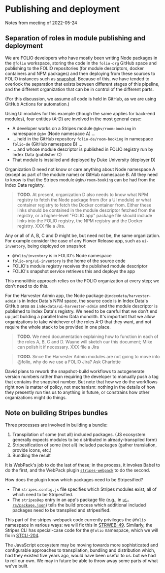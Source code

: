 # Publishing and deployment

Notes from meeting of 2022-05-24


## Separation of roles in module publishing and deployment

We are FOLIO developers who have mostly been writing Node packages in the `@folio` workspace, storing the code in the `folio-org` GitHub space and publishing to the FOLIO repositories (for module descriptors, docker containers and NPM packages) and then deploying from these sources to FOLIO instances such as [snapshot](https://folio-snapshot.dev.folio.org/). Because of this, we have tended to overlook the separation that exists between different stages of this pipeline, and the different organization that can be in control of the different parts.

(For this discussion, we assume all code is held in GitHub, as we are using GitHub Actions for automation.)

Using UI modules for this example (though the same applies for back-end modules), four entities (A-D) are involved in the most general case:

* A developer works on a Stripes module `@gbv/room-booking` in namespace `@gbv` (Node namespace A) ...
* ... held in the GitHub repository `folio-de/room-booking` in namespace `folio-de` (GitHub namespace B) ...
* ... and whose module descriptor is published in FOLIO registry run by Index Data (publisher C)
* That module is installed and deployed by Duke University (deployer D)

Organization D need not know or care anything about Node namespace A (except as part of the module name) or GitHub namespace B. All they need to know is that the Stripes module `@gbv/room-booking` can be had from the Index Data registry.

> **TODO.**
> At present, organization D also needs to know what NPM registry to fetch the Node package from (for a UI module) or what container registry to fetch the Docker container from. Either these links should be contained in the module descriptor fetched from the registry, or a higher-level "FOLIO app" package file should include links into the FOLIO registry, the NPM registry and the Docker registry. XXX file a Jira.

Any or all of A, B, C and D might be, but need not be, the same organization. For example consider the case of any Flower Release app, such as `ui-inventory`, being deployed on snapshot:
* `@folio/inventory` is in FOLIO's Node namespace
* `folio-org/ui-inventory` is the home of the source code
* FOLIO's module registry receives the published module descriptor
* FOLIO's snapshot service retrieves this and deploys the app

This monolithic approach relies on the FOLIO organization at every step; we don't need to do this.

For the Harvester Admin app, the Node package `@indexdata/harvester-admin` is in Index Data's NPM space, the source code is in Index Data's GitHub area as `indexdata/ui-harvester-admin` and the module descriptor is published to Index Data's registry. We need to be careful that we don't end up just building a parallel Index Data monolith. It's important that we allow organizations to take whichever of the roles A-D that they want, and not require the whole stack to be provided in one place.

> **TODO.**
> We need documentation explaining how to function in each of the roles A, B, C and D. Wayne will sketch our this document; Mike can polish it if necessary. XXX file a Jira

> **TODO.**
> Since the Harvester Admin modules are not going to move into @folio, why do we use a FOLIO Jira? Ask Charlotte

David plans to rework the snapshot-build workflows to autogenerate version numbers rather than requiring the developer to manually push a tag that contains the snapshot number. But note that how we do the workflows right now is matter of policy, not mechanism: nothing in the details of how they presently run ties us to anything in future, or constrains how other organizations might do things.


## Note on building Stripes bundles

Three processes are involved in building a bundle:
1. Transpilation of some (not all) included packages. (JS ecosystem generally expects modules to be distributed in already-transpiled form)
2. Stripesification of some (not all) included packages (gather translation, provide icons, etc.)
3. Bundling the result

It is WebPack's job to do the last of these; in the process, it invokes Babel to do the first, and the WebPack plugin [`stripes-webpack`](https://github.com/folio-org/stripes-webpack) to do the second.

How does the plugin know which packages need to be Stripesified?
* The `stripes.config.js` file specifies which Stripes modules exist, all of which need to be Stripesified.
* The `stripesDep` entry in an app's package file (e.g., in [`ui-rs/package.json`](https://github.com/openlibraryenvironment/ui-rs/blob/593b2d2491707b8b82c05cb5e4a42aac86b0ff30/package.json#L60-L65)) tells the build process which additional included packages need to be transpiled and stripesified.

This part of the stripes-webpack code currently privileges the `@folio` namespace in various ways: we will fix this in [STRWEB-49](https://issues.folio.org/browse/STRWEB-49). Similarly, the Stripes CLI has special-case code for the `@folio` namespace, which we will fix in [STCLI-204](https://issues.folio.org/browse/STCLI-204).

The JavaScript ecosystem may be moving towards more sophisticated and configurable approaches to transpilation, bundling and distribution which, had they existed five years ago, would have been useful to us. but we had to roll our own. We may in future be able to throw away some parts of what we've built.


